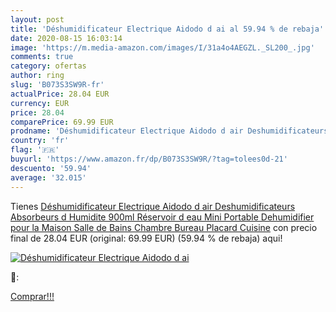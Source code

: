 ```yaml
---
layout: post
title: 'Déshumidificateur Electrique Aidodo d ai al 59.94 % de rebaja'
date: 2020-08-15 16:03:14
image: 'https://m.media-amazon.com/images/I/31a4o4AEGZL._SL200_.jpg'
comments: true
category: ofertas
author: ring
slug: 'B073S3SW9R-fr'
actualPrice: 28.04 EUR
currency: EUR
price: 28.04
comparePrice: 69.99 EUR
prodname: 'Déshumidificateur Electrique Aidodo d air Deshumidificateurs Absorbeurs d Humidite 900ml Réservoir d eau Mini Portable Dehumidifier pour la Maison  Salle de Bains  Chambre  Bureau  Placard  Cuisine'
country: 'fr'
flag: '🇫🇷'
buyurl: 'https://www.amazon.fr/dp/B073S3SW9R/?tag=tolees0d-21'
descuento: '59.94'
average: '32.015'
---
```


Tienes [Déshumidificateur Electrique Aidodo d air Deshumidificateurs Absorbeurs d Humidite 900ml Réservoir d eau Mini Portable Dehumidifier pour la Maison  Salle de Bains  Chambre  Bureau  Placard  Cuisine](https://www.amazon.fr/dp/B073S3SW9R/?tag=tolees0d-21) con precio final de  28.04 EUR (original: 69.99 EUR) (59.94 %  de rebaja) aqui!

[![Déshumidificateur Electrique Aidodo d ai](https://m.media-amazon.com/images/I/31a4o4AEGZL._SL200_.jpg)](https://www.amazon.fr/dp/B073S3SW9R/?tag=tolees0d-21)

🔎:


[Comprar!!!](https://www.amazon.fr/dp/B073S3SW9R/?tag=tolees0d-21)
